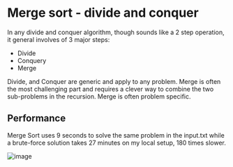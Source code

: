 # Merge sort - divide and conquer

In any divide and conquer algorithm, though sounds like a 2 step operation, it general involves of 3 major steps:
* Divide
* Conquery
* Merge

Divide, and Conquer are generic and apply to any problem. Merge is often the most challenging part and requires a clever way to combine the two sub-problems in the recursion. Merge is often problem specific. 

## Performance
Merge Sort uses 9 seconds to solve the same problem in the input.txt while a brute-force solution takes 27 minutes on my local setup, 180 times slower. 

![image](https://user-images.githubusercontent.com/12473437/115945508-c226ef00-a481-11eb-90ca-7c3c05b2e255.png)
